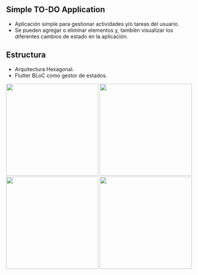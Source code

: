 ## Simple TO-DO Application

 * Aplicación simple para gestionar actividades y/o tareas del usuario. 
 * Se pueden agregar o eliminar elementos y, también visualizar los diferentes cambios de estado en la aplicación.

## Estructura

 * Arquitectura Hexagonal.
 * Flutter BLoC como gestor de estados. 

<img src="https://github.com/gasparsuarez/todo_app/assets/22453545/4740f6a3-d99d-41e4-868e-51e54b0ae19f" width="250">
<img src="https://github.com/gasparsuarez/todo_app/assets/22453545/a4621942-5f3e-4cdf-a01c-4611c1a5b042" width="250">
<img src="https://github.com/gasparsuarez/todo_app/assets/22453545/69f11bfc-ed83-44c5-b94d-f9efb1eae04b" width="250">
<img src="https://github.com/gasparsuarez/todo_app/assets/22453545/a49c22bc-1893-49bd-944c-f2a949d4b7b3" width="250">
